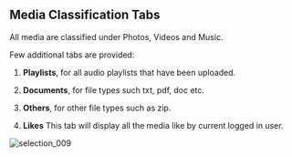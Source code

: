 ## Media Classification Tabs


All media are classified under Photos, Videos and Music.

Few additional tabs are provided:


  1. **Playlists**, for all audio playlists that have been uploaded.


  2. **Documents**, for file types such txt, pdf, doc etc.


  3. **Others**, for other file types such as zip.

  4. **Likes** This tab will display all the media like by current logged in user.

  ![selection_009](https://cloud.githubusercontent.com/assets/1140051/7611165/29e6e84a-f9a0-11e4-9b8e-60d5a7e1a599.png)

